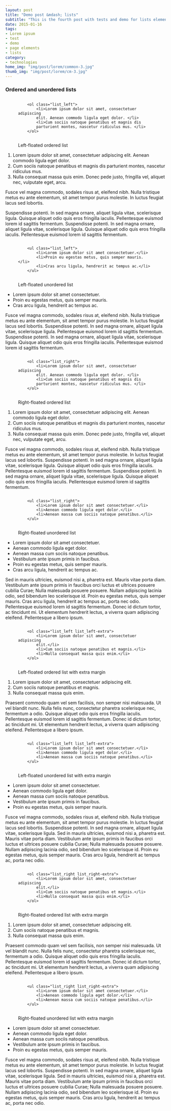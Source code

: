 ```yaml
---
layout: post
title: "Demo post &mdash; lists"
subtitle: "This is the fourth post with tests and demo for lists elements with code snippets and explanations"
date: 2015-01-16
tags: 
- Lorem ipsum
- test 
- demo
- page elements
- lists
category:
- technologies
home_img: "img/post/lorem/common-3.jpg"
thumb_img: "img/post/lorem/cm-3.jpg"
---     
```

<h3 class="typo_serif typo_center">Ordered and unordered lists</h3>

<!-- left-floated ordered list -->

<figure class="code_center code_center-extra">
    <pre><code class="language-markup">    
    &lt;ol class=&quot;list_left&quot;&gt;
        &lt;li&gt;Lorem ipsum dolor sit amet, consectetuer adipiscing 
        elit. Aenean commodo ligula eget dolor. &lt;/li&gt;
        &lt;li&gt;Cum sociis natoque penatibus et magnis dis 
        parturient montes, nascetur ridiculus mus. &lt;/li&gt;
    &lt;/ol&gt;    
    </code></pre>
    <figcaption>Left-floated ordered list</figcaption>
</figure>
<ol class="list_left" title="Left-floated ordered list">
    <li>Lorem ipsum dolor sit amet, consectetuer adipiscing 
    elit. Aenean commodo ligula eget dolor. </li>
    <li>Cum sociis natoque penatibus et magnis dis 
    parturient montes, nascetur ridiculus mus. </li>
    <li>Nulla consequat massa quis enim. Donec pede justo, 
    fringilla vel, aliquet nec, vulputate eget, arcu.</li>
</ol>  
<p>Fusce vel magna commodo, sodales risus at, eleifend nibh. Nulla tristique metus eu ante elementum, sit amet tempor purus molestie. In luctus feugiat lacus sed lobortis.</p>
<p>Suspendisse potenti. In sed magna ornare, aliquet ligula vitae, scelerisque ligula. Quisque aliquet odio quis eros fringilla iaculis. Pellentesque euismod lorem id sagittis fermentum. Suspendisse potenti. In sed magna ornare, aliquet ligula vitae, scelerisque ligula. Quisque aliquet odio quis eros fringilla iaculis. Pellentesque euismod lorem id sagittis fermentum. </p>

<!-- left-floated unordered list -->

<figure class="code_center code_center-extra">
    <pre><code class="language-markup"> 
    &lt;ul class=&quot;list_left&quot;&gt;
        &lt;li&gt;Lorem ipsum dolor sit amet consectetuer.&lt;/li&gt;
        &lt;li&gt;Proin eu egestas metus, quis semper mauris.&lt;/li&gt;
        &lt;li&gt;Cras arcu ligula, hendrerit ac tempus ac.&lt;/li&gt;
    &lt;/ul&gt;    
    </code></pre>
    <figcaption>Left-floated unordered list</figcaption>
</figure>
<ul class="list_left" title="Left-floated unordered list">
    <li>Lorem ipsum dolor sit amet consectetuer.</li>
    <li>Proin eu egestas metus, quis semper mauris.</li>
    <li>Cras arcu ligula, hendrerit ac tempus ac.</li>
</ul>                                           
<p>Fusce vel magna commodo, sodales risus at, eleifend nibh. Nulla tristique metus eu ante elementum, sit amet tempor purus molestie. In luctus feugiat lacus sed lobortis. Suspendisse potenti. In sed magna ornare, aliquet ligula vitae, scelerisque ligula. Pellentesque euismod lorem id sagittis fermentum. Suspendisse potenti. In sed magna ornare, aliquet ligula vitae, scelerisque ligula. Quisque aliquet odio quis eros fringilla iaculis. Pellentesque euismod lorem id sagittis fermentum. </p>

<!-- right-floated ordered list -->

<figure class="code_center code_center-extra">
    <pre><code class="language-markup"> 
    &lt;ol class=&quot;list_right&quot;&gt;
        &lt;li&gt;Lorem ipsum dolor sit amet, consectetuer adipiscing 
        elit. Aenean commodo ligula eget dolor. &lt;/li&gt;
        &lt;li&gt;Cum sociis natoque penatibus et magnis dis 
        parturient montes, nascetur ridiculus mus. &lt;/li&gt;
    &lt;/ol&gt;     
    </code></pre>
    <figcaption>Right-floated ordered list</figcaption>
</figure>
<ol class="list_right" title="Right-floated ordered list">
    <li>Lorem ipsum dolor sit amet, consectetuer adipiscing 
    elit. Aenean commodo ligula eget dolor. </li>
    <li>Cum sociis natoque penatibus et magnis dis 
    parturient montes, nascetur ridiculus mus. </li>
    <li>Nulla consequat massa quis enim. Donec pede justo, 
    fringilla vel, aliquet nec, vulputate eget, arcu.</li>
</ol>   
<p>Fusce vel magna commodo, sodales risus at, eleifend nibh. Nulla tristique metus eu ante elementum, sit amet tempor purus molestie. In luctus feugiat lacus sed lobortis. Suspendisse potenti. In sed magna ornare, aliquet ligula vitae, scelerisque ligula. Quisque aliquet odio quis eros fringilla iaculis. Pellentesque euismod lorem id sagittis fermentum. Suspendisse potenti. In sed magna ornare, aliquet ligula vitae, scelerisque ligula. Quisque aliquet odio quis eros fringilla iaculis. Pellentesque euismod lorem id sagittis fermentum. </p>

<!-- right-floated unordered list -->

<figure class="code_center code_center-extra">
    <pre><code class="language-markup"> 
    &lt;ul class=&quot;list_right&quot;&gt;
        &lt;li&gt;Lorem ipsum dolor sit amet consectetuer.&lt;/li&gt;
        &lt;li&gt;Aenean commodo ligula eget dolor.&lt;/li&gt;
        &lt;li&gt;Aenean massa cum sociis natoque penatibus.&lt;/li&gt;
    &lt;/ul&gt;    
    </code></pre>
    <figcaption>Right-floated unordered list</figcaption>
</figure>
<ul class="list_right" title="Right-floated unordered list">
    <li>Lorem ipsum dolor sit amet consectetuer.</li>
    <li>Aenean commodo ligula eget dolor.</li>
    <li>Aenean massa cum sociis natoque penatibus.</li>
    <li>Vestibulum ante ipsum primis in faucibus.</li>
    <li>Proin eu egestas metus, quis semper mauris.</li>
    <li>Cras arcu ligula, hendrerit ac tempus ac.</li>
</ul>
<p>Sed in mauris ultricies, euismod nisi a, pharetra est. Mauris vitae porta diam. Vestibulum ante ipsum primis in faucibus orci luctus et ultrices posuere cubilia Curae; Nulla malesuada posuere posuere. Nullam adipiscing lacinia odio, sed bibendum leo scelerisque id. Proin eu egestas metus, quis semper mauris. Cras arcu ligula, hendrerit ac tempus ac, porta nec odio. Pellentesque euismod lorem id sagittis fermentum. Donec id dictum tortor, ac tincidunt mi. Ut elementum hendrerit lectus, a viverra quam adipiscing eleifend. Pellentesque a libero ipsum.</p>

<!-- left-floated (with extra margin) ordered list -->

<figure class="code_center code_center-extra">
    <pre><code class="language-markup"> 
    &lt;ol class=&quot;list_left list_left-extra&quot;&gt;
        &lt;li&gt;Lorem ipsum dolor sit amet, consectetuer adipiscing 
        elit.&lt;/li&gt;
        &lt;li&gt;Cum sociis natoque penatibus et magnis.&lt;/li&gt;
        &lt;li&gt;Nulla consequat massa quis enim.&lt;/li&gt;
    &lt;/ol&gt;     
    </code></pre>
    <figcaption>Left-floated ordered list with extra margin</figcaption>
</figure>
<ol class="list_left list_left-extra" title="Left-floated ordered list with extra margin">
    <li>Lorem ipsum dolor sit amet, consectetuer adipiscing 
    elit.</li>
    <li>Cum sociis natoque penatibus et magnis.</li>
    <li>Nulla consequat massa quis enim.</li>
</ol>                       
<p>Praesent commodo quam vel sem facilisis, non semper nisi malesuada. Ut vel blandit nunc. Nulla felis nunc, consectetur pharetra scelerisque nec, fermentum a odio. Quisque aliquet odio quis eros fringilla iaculis. Pellentesque euismod lorem id sagittis fermentum. Donec id dictum tortor, ac tincidunt mi. Ut elementum hendrerit lectus, a viverra quam adipiscing eleifend. Pellentesque a libero ipsum. </p>    

<!-- left-floated (with extra margin) unordered list -->

<figure class="code_center code_center-extra">
    <pre><code class="language-markup"> 
    &lt;ul class=&quot;list_left list_left-extra&quot;&gt;
        &lt;li&gt;Lorem ipsum dolor sit amet consectetuer.&lt;/li&gt;
        &lt;li&gt;Aenean commodo ligula eget dolor.&lt;/li&gt;
        &lt;li&gt;Aenean massa cum sociis natoque penatibus.&lt;/li&gt;
    &lt;/ul&gt;        
    </code></pre>
    <figcaption>Left-floated unordered list with extra margin</figcaption>
</figure>
<ul class="list_left list_left-extra" title="Left-floated unordered list with extra margin">
    <li>Lorem ipsum dolor sit amet consectetuer.</li>
    <li>Aenean commodo ligula eget dolor.</li>
    <li>Aenean massa cum sociis natoque penatibus.</li>
    <li>Vestibulum ante ipsum primis in faucibus.</li>
    <li>Proin eu egestas metus, quis semper mauris.</li>
</ul>           
<p>Fusce vel magna commodo, sodales risus at, eleifend nibh. Nulla tristique metus eu ante elementum, sit amet tempor purus molestie. In luctus feugiat lacus sed lobortis. Suspendisse potenti. In sed magna ornare, aliquet ligula vitae, scelerisque ligula. Sed in mauris ultricies, euismod nisi a, pharetra est. Mauris vitae porta diam. Vestibulum ante ipsum primis in faucibus orci luctus et ultrices posuere cubilia Curae; Nulla malesuada posuere posuere. Nullam adipiscing lacinia odio, sed bibendum leo scelerisque id. Proin eu egestas metus, quis semper mauris. Cras arcu ligula, hendrerit ac tempus ac, porta nec odio. </p>

<!-- right-floated (with extra margin) ordered list -->

<figure class="code_center code_center-extra">
    <pre><code class="language-markup"> 
    &lt;ol class=&quot;list_right list_right-extra&quot;&gt;
        &lt;li&gt;Lorem ipsum dolor sit amet, consectetuer adipiscing 
        elit.&lt;/li&gt;
        &lt;li&gt;Cum sociis natoque penatibus et magnis.&lt;/li&gt;
        &lt;li&gt;Nulla consequat massa quis enim.&lt;/li&gt;
    &lt;/ol&gt;        
    </code></pre>
    <figcaption>Right-floated ordered list with extra margin</figcaption>
</figure>
<ol class="list_right list_right-extra" title="Right-floated ordered list with extra margin">
    <li>Lorem ipsum dolor sit amet, consectetuer adipiscing 
    elit.</li>
    <li>Cum sociis natoque penatibus et magnis.</li>
    <li>Nulla consequat massa quis enim.</li>
</ol>       
<p>Praesent commodo quam vel sem facilisis, non semper nisi malesuada. Ut vel blandit nunc. Nulla felis nunc, consectetur pharetra scelerisque nec, fermentum a odio. Quisque aliquet odio quis eros fringilla iaculis. Pellentesque euismod lorem id sagittis fermentum. Donec id dictum tortor, ac tincidunt mi. Ut elementum hendrerit lectus, a viverra quam adipiscing eleifend. Pellentesque a libero ipsum. </p>

<!-- right-floated (with extra margin) unordered list -->

<figure class="code_center code_center-extra">
    <pre><code class="language-markup"> 
    &lt;ul class=&quot;list_right list_right-extra&quot;&gt;
        &lt;li&gt;Lorem ipsum dolor sit amet consectetuer.&lt;/li&gt;
        &lt;li&gt;Aenean commodo ligula eget dolor.&lt;/li&gt;
        &lt;li&gt;Aenean massa cum sociis natoque penatibus.&lt;/li&gt;
    &lt;/ul&gt;        
    </code></pre>
    <figcaption>Right-floated unordered list with extra margin</figcaption>
</figure>
<ul class="list_right list_right-extra" title="Right-floated unordered list with extra margin">
    <li>Lorem ipsum dolor sit amet consectetuer.</li>
    <li>Aenean commodo ligula eget dolor.</li>
    <li>Aenean massa cum sociis natoque penatibus.</li>
    <li>Vestibulum ante ipsum primis in faucibus.</li>
    <li>Proin eu egestas metus, quis semper mauris.</li>
</ul>           
<p>Fusce vel magna commodo, sodales risus at, eleifend nibh. Nulla tristique metus eu ante elementum, sit amet tempor purus molestie. In luctus feugiat lacus sed lobortis. Suspendisse potenti. In sed magna ornare, aliquet ligula vitae, scelerisque ligula. Sed in mauris ultricies, euismod nisi a, pharetra est. Mauris vitae porta diam. Vestibulum ante ipsum primis in faucibus orci luctus et ultrices posuere cubilia Curae; Nulla malesuada posuere posuere. Nullam adipiscing lacinia odio, sed bibendum leo scelerisque id. Proin eu egestas metus, quis semper mauris. Cras arcu ligula, hendrerit ac tempus ac, porta nec odio. </p>

